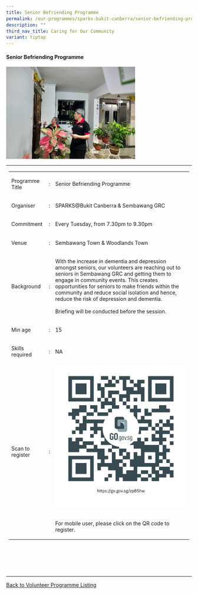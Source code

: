 ```yaml
---
title: Senior Befriending Programme
permalink: /our-programmes/sparks-bukit-canberra/senior-befriending-programme/
description: ""
third_nav_title: Caring for Our Community
variant: tiptap
---
```

<h4>Senior Befriending Programme</h4>
<div class="isomer-image-wrapper">
<img style="width:350px;height:250px;" height="auto" width="100%" src="/images/SPARKS@Bukit%20Canberra/befriending.jpg">
</div>
<table>
<tbody>
<tr>
<td rowspan="1" colspan="1">
<table>
<tbody>
<tr>
<td rowspan="1" colspan="1">
<p>Programme Title</p>
</td>
<td rowspan="1" colspan="1">
<p>:</p>
</td>
<td rowspan="1" colspan="1">
<p>Senior Befriending Programme</p>
</td>
</tr>
<tr>
<td rowspan="1" colspan="1">
<p>Organiser</p>
</td>
<td rowspan="1" colspan="1">
<p>:</p>
</td>
<td rowspan="1" colspan="1">
<p>SPARKS@Bukit Canberra &amp; Sembawang GRC</p>
</td>
</tr>
<tr>
<td rowspan="1" colspan="1">
<p>Commitment</p>
</td>
<td rowspan="1" colspan="1">
<p>:</p>
</td>
<td rowspan="1" colspan="1">
<p>Every Tuesday, from 7.30pm to 9.30pm</p>
</td>
</tr>
<tr>
<td rowspan="1" colspan="1">
<p>Venue</p>
</td>
<td rowspan="1" colspan="1">
<p>:</p>
</td>
<td rowspan="1" colspan="1">
<p>Sembawang Town &amp; Woodlands Town</p>
</td>
</tr>
<tr>
<td rowspan="1" colspan="1">
<p>Background</p>
</td>
<td rowspan="1" colspan="1">
<p>:</p>
</td>
<td rowspan="1" colspan="1">
<p>With the increase in dementia and depression amongst seniors, our volunteers
are reaching out to seniors in Sembawang GRC and getting them to engage
in community events. This creates opportunities for seniors to make friends
within the community and reduce social isolation and hence, reduce the
risk of depression and dementia.
<br>
<br>Briefing will be conducted before the session.</p>
</td>
</tr>
<tr>
<td rowspan="1" colspan="1">
<p>Min age</p>
</td>
<td rowspan="1" colspan="1">
<p>:</p>
</td>
<td rowspan="1" colspan="1">
<p>15</p>
</td>
</tr>
<tr>
<td rowspan="1" colspan="1">
<p>Skills required</p>
</td>
<td rowspan="1" colspan="1">
<p>:</p>
</td>
<td rowspan="1" colspan="1">
<p>NA</p>
</td>
</tr>
<tr>
<td rowspan="1" colspan="1">
<p>Scan to register</p>
</td>
<td rowspan="1" colspan="1">
<p>:</p>
</td>
<td rowspan="1" colspan="1">
<div class="isomer-image-wrapper">
<img style="width=60px;height=60px;" height="auto" width="100%" src="/images/SPARKS@Bukit%20Canberra/senior%20befriending%20programme%20qr.png">
</div>
<p>
<br>For mobile user, please click on the QR code to register.</p>
</td>
</tr>
</tbody>
</table>
<p>
<br>
<br>
<br>
<br>
</p>
</td>
</tr>
</tbody>
</table>
<p><a href="/our-programmes/sparks-bukit-canberra/volunteering-opportunities/" rel="noopener noreferrer nofollow" target="_blank">Back to Volunteer Programme Listing</a>
</p>